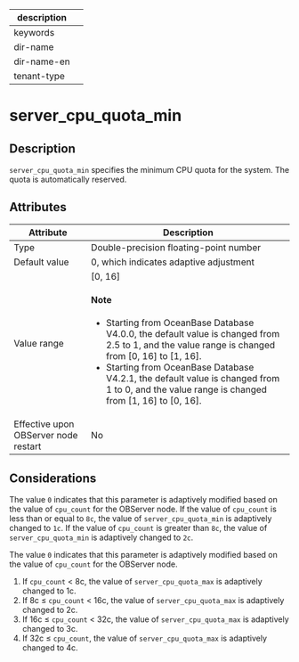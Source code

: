 |description||
|---|---|
|keywords||
|dir-name||
|dir-name-en||
|tenant-type||

# server_cpu_quota_min

## Description

`server_cpu_quota_min` specifies the minimum CPU quota for the system. The quota is automatically reserved.

## Attributes

| **Attribute** | **Description** |
|------------------|-----------|
| Type | Double-precision floating-point number |
| Default value | 0, which indicates adaptive adjustment |
| Value range | \[0, 16]  <main id="notice" type='explain'><h4>Note</h4><ul><li>Starting from OceanBase Database V4.0.0, the default value is changed from 2.5 to 1, and the value range is changed from [0, 16] to [1, 16].   </li><li>Starting from OceanBase Database V4.2.1, the default value is changed from 1 to 0, and the value range is changed from [1, 16] to [0, 16].  </li></ul></main> |
| Effective upon OBServer node restart | No |

## Considerations

The value `0` indicates that this parameter is adaptively modified based on the value of `cpu_count` for the OBServer node. If the value of `cpu_count` is less than or equal to `8c`, the value of `server_cpu_quota_min` is adaptively changed to `1c`. If the value of `cpu_count` is greater than `8c`, the value of `server_cpu_quota_min` is adaptively changed to `2c`.


The value `0` indicates that this parameter is adaptively modified based on the value of `cpu_count` for the OBServer node.

1. If `cpu_count` < 8c, the value of `server_cpu_quota_max` is adaptively changed to 1c.
2. If 8c ≤ `cpu_count` < 16c, the value of `server_cpu_quota_max` is adaptively changed to 2c.
3. If 16c ≤ `cpu_count` < 32c, the value of `server_cpu_quota_max` is adaptively changed to 3c.
4. If 32c ≤ `cpu_count`, the value of `server_cpu_quota_max` is adaptively changed to 4c.
